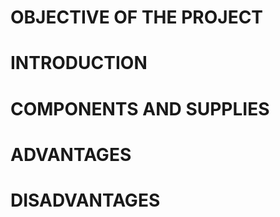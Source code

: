 # OBJECTIVE OF THE PROJECT

# INTRODUCTION


# COMPONENTS AND SUPPLIES


# ADVANTAGES


# DISADVANTAGES





